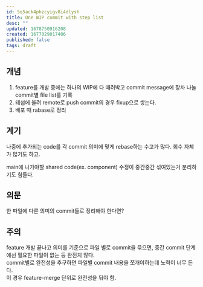 ```yaml
---
id: 5q5ack4phzcyigv8i4dlysh
title: One WIP commit with step list
desc: ""
updated: 1678750916208
created: 1677029017406
published: false
tags: draft
---
```


## 개념

1. feature를 개발 중에는 하나의 WIP에 다 때려박고 commit message에 장차 나눌 commit별 file list를 기록
2. 테섭에 올려 remote로 push commit의 경우 fixup으로 쌓는다.
3. 배포 때 rabase로 정리

## 계기

나중에 추가되는 code를 각 commit 의미에 맞게 rebase하는 수고가 많다. 회수 자체가 많기도 하고.

main에 나가야할 shared code(ex. component) 수정이 중간중간 섞여있는거 분리하기도 힘들다.

## 의문

한 파일에 다른 의미의 commit들로 정리해야 한다면?

## 주의

feature 개발 끝나고 의미를 기준으로 파일 별로 commit을 묶으면, 중간 commit 단계에선 필요한 파일이 없는 등 완전치 않다.  
commit별로 완전성을 추구하면 파일별 commit 내용을 쪼개야하는데 노력이 너무 든다.  
이 경우 feature-merge 단위로 완전성을 둬야 함.
